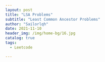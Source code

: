 ```yaml
---
layout: post
title: "LSA Problems"
subtitle: "Least Common Ancestor Problems"
author: "Sailorlqh"
date: 2021-11-10
header_img: /img/home-bg/16.jpg
catalog: true
tags:
  - Leetcode

---
```

